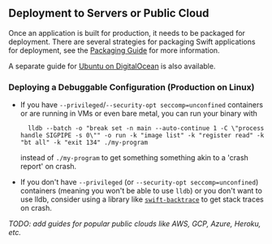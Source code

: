 
## Deployment to Servers or Public Cloud

Once an application is built for production, it needs to be packaged for deployment. There are several strategies for packaging Swift applications for deployment, see the [Packaging Guide](packaging.md) for more information.

A separate guide for [Ubuntu on DigitalOcean](digital-ocean.md) is also available.

### Deploying a Debuggable Configuration (Production on Linux)

- If you have `--privileged`/`--security-opt seccomp=unconfined` containers or are running in VMs or even bare metal, you can run your binary with

        lldb --batch -o "break set -n main --auto-continue 1 -C \"process handle SIGPIPE -s 0\"" -o run -k "image list" -k "register read" -k "bt all" -k "exit 134" ./my-program

    instead of `./my-program` to get something something akin to a 'crash report' on crash.

- If you don't have `--privileged` (or `--security-opt seccomp=unconfined`) containers (meaning you won't be able to use `lldb`) or you don't want to use lldb, consider using a library like [`swift-backtrace`](https://github.com/swift-server/swift-backtrace) to get stack traces on crash.

_TODO: add guides for popular public clouds like AWS, GCP, Azure, Heroku, etc._
